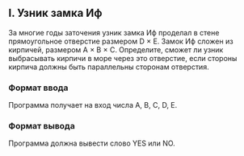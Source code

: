## I. Узник замка Иф

За многие годы заточения узник замка Иф проделал в стене прямоугольное отверстие размером D × E. Замок Иф сложен из
кирпичей, размером A × B × C. Определите, сможет ли узник выбрасывать кирпичи в море через это отверстие, если стороны
кирпича должны быть параллельны сторонам отверстия.

### Формат ввода

Программа получает на вход числа A, B, C, D, E.

### Формат вывода

Программа должна вывести слово YES или NO.